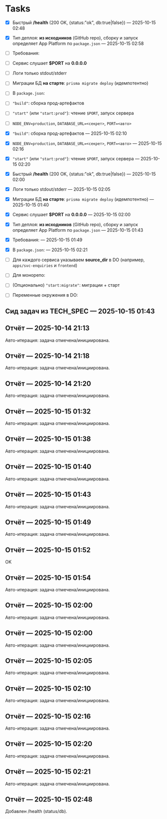 # Tasks

- [x] Быстрый **/health** (200 OK, {status:"ok", db:true|false})  — 2025-10-15 02:48

- [x] Тип деплоя: **из исходников** (GitHub repo), сборку и запуск определяет App Platform по `package.json`  — 2025-10-15 02:58
- [ ] Требования:
- [ ] Сервис слушает **$PORT** на **0.0.0.0**
- [ ] Логи только stdout/stderr
- [ ] Миграции БД **на старте**: `prisma migrate deploy` (идемпотентно)
- [ ] В `package.json`:
- [ ] `"build"`: сборка прод-артефактов
- [ ] `"start"` (или `"start:prod"`): чтение `$PORT`, запуск сервера
- [ ] `NODE_ENV=production`, `DATABASE_URL=<секрет>`, `PORT=<авто>`
- [x] `"build"`: сборка прод-артефактов  — 2025-10-15 02:10
- [x] `NODE_ENV=production`, `DATABASE_URL=<секрет>`, `PORT=<авто>`  — 2025-10-15 02:16
- [x] `"start"` (или `"start:prod"`): чтение `$PORT`, запуск сервера  — 2025-10-15 02:20
- [x] Быстрый **/health** (200 OK, {status:"ok", db:true|false})  — 2025-10-15 02:00
- [x] Логи только stdout/stderr  — 2025-10-15 02:05
- [x] Миграции БД **на старте**: `prisma migrate deploy` (идемпотентно)  — 2025-10-15 01:40
- [x] Сервис слушает **$PORT** на **0.0.0.0**  — 2025-10-15 02:00
- [x] Тип деплоя: **из исходников** (GitHub repo), сборку и запуск определяет App Platform по `package.json`  — 2025-10-15 01:43
- [x] Требования:  — 2025-10-15 01:49
- [x] В `package.json`:  — 2025-10-15 02:21
- [ ] Для каждого сервиса указываем **source_dir** в DO (например, `apps/svc-enquiries` и `frontend`)
- [ ] Для монорепо:
- [ ] (Опционально) `"start:migrate"`: миграции + старт
- [ ] Переменные окружения в DO:

## Сид задач из TECH_SPEC — 2025-10-15 01:43
## Отчёт — 2025-10-14 21:13
Авто-итерация: задача отмечена/инициирована.

## Отчёт — 2025-10-14 21:18
Авто-итерация: задача отмечена/инициирована.

## Отчёт — 2025-10-14 21:20
Авто-итерация: задача отмечена/инициирована.

## Отчёт — 2025-10-15 01:32
Авто-итерация: задача отмечена/инициирована.

## Отчёт — 2025-10-15 01:38
Авто-итерация: задача отмечена/инициирована.

## Отчёт — 2025-10-15 01:40
Авто-итерация: задача отмечена/инициирована.

## Отчёт — 2025-10-15 01:43
Авто-итерация: задача отмечена/инициирована.

## Отчёт — 2025-10-15 01:49
Авто-итерация: задача отмечена/инициирована.

## Отчёт — 2025-10-15 01:52
OK

## Отчёт — 2025-10-15 01:54
Авто-итерация: задача отмечена/инициирована.

## Отчёт — 2025-10-15 02:00
Авто-итерация: задача отмечена/инициирована.

## Отчёт — 2025-10-15 02:00
Авто-итерация: задача отмечена/инициирована.

## Отчёт — 2025-10-15 02:05
Авто-итерация: задача отмечена/инициирована.

## Отчёт — 2025-10-15 02:10
Авто-итерация: задача отмечена/инициирована.

## Отчёт — 2025-10-15 02:16
Авто-итерация: задача отмечена/инициирована.

## Отчёт — 2025-10-15 02:20
Авто-итерация: задача отмечена/инициирована.

## Отчёт — 2025-10-15 02:21
Авто-итерация: задача отмечена/инициирована.

## Отчёт — 2025-10-15 02:48
Добавлен /health (status/db).
